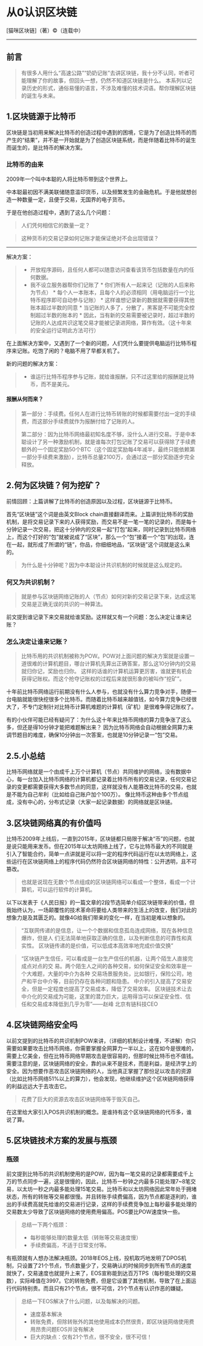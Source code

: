 # 从0认识区块链

[猫咪区块链]（著）&copy;（连载中）

-----


## 前言



> 
>有很多人用什么“高速公路”“奶奶记账”去讲区块链，我十分不认同，听者可能理解了你的故事，但回头一想，仍然不知道区块链是什么。
本系列以记录历史的形式，通俗易懂的语言，不涉及难懂的技术词语。帮你理解区块链的诞生与未来。
> 



## 1.区块链源于比特币

区块链是当初用来解决比特币的创造过程中遇到的困境，它是为了创造比特币的而产生的“结果”，并不是一开始就是为了创造区块链系统，而是伴随着比特币的诞生而诞生的，是比特币的解决方案。

###  比特币的由来

2009年一个叫中本聪的人将比特币带到这个世界上。

中本聪最初因不满美联储随意滥印货币，以及频繁发生的金融危机。于是他就想创造一种数量一定，且便于交易，无国界的电子货币。

于是在他创造过程中，遇到了这么几个问题：

> 人们凭何相信它的数量一定？

> 这种货币的交易记录如何记账才能保证绝对不会出现错误？
---------------------------------------------------------------------------------------------------------------------
解决方案：

> * 开放程序源码，且任何人都可以随意访问查看该货币包括数量在内的任何数据。
> * 我不设立服务器帮你们记账了
    * 你们所有人一起来记（记账的人后来称为节点）
    * 每个人一本账本，且每个人的必须相同（用电脑运行一个比特币程序即可自动参与记账）
    * 这样谁想记录新的数据就需要获得其他账本超过半数的同意
    * 当记账的人多了，分散了，黑客是不可能完全控制超过半数的账本的
    * 因此，当有新的交易需要被记录时，超过半数的记账的人达成共识这笔交易才能被记录进网络，算作有效。（这十年来的安全运行证明此方法可行）
    
在上面解决方案中，又遇到了一个新的问题，人们凭什么要提供电脑运行比特币程序来记账。吃饱了闲的？电脑不用了早都关机了。

新的问题的解决方案：
> * 谁运行比特币程序参与记账，就给谁报酬，只不过这里给的报酬是比特币，而不是美元。

#### 报酬从何而来？

> 第一部分：手续费。任何人在进行比特币转账的时候都需要付出一定的手续费，而这部分手续费就作为报酬付给了记账的人。
> 
> 第二部分：因为比特币网络最初知名度不够，没什么人进行交易。于是中本聪设计了另一种激励机制，就是谁每次打包记账了交易可以获得除了手续费额外的一个固定奖励50个BTC（这个固定奖励每4年减半，最终只能依赖第一部分手续费来激励），比特币总量2100万，会通过这一部分奖励逐步完全释放。
    
    
## 2.何为区块链？何为挖矿？

前情回顾：上篇讲解了比特币的创造原因以及过程，区块链源于比特币。

首先“区块链”这个词是由英文Block chain直接翻译而来。上篇讲到比特币的奖励机制，是将交易记录下来的人获得奖励，而交易不是一笔一笔的记录的，而是每十分钟记录一次交易，把这十分钟内的交易一起“打包”起来，同时记录到比特币网络上，而这个打好的“包”就被说成了“区块”，那么一个“包”接着一个“包”的出现，连在一起，就形成了所谓的“链”，你品，你细细地品，“区块链”这个词就是这么来的。

> 为什么是十分钟呢？因为中本聪设计共识机制的时候就是这么规定的。

### 何又为共识机制？
> 就是参与区块链网络记账的人（节点）如何对新的交易记录下来，达成这笔交易是正确无误的共识的一种算法。

前文提到谁记录下来交易就给谁奖励。这样就又有一个问题：怎么决定让谁来记账？

### 怎么决定让谁来记账？

> 比特币用的共识机制被称为POW。POW对上面问题的解决方案就是设置一道很难的计算机题目，哪台计算机先算出正确答案，那么这10分钟内的交易就归你记，奖励也归你。
> 这样的话谁的计算机运算更厉害，谁就更有机会获得记账权。而这个抢夺记账权的过程后来就很形象的被叫作“挖矿”。

十年前比特币网络运行前期没有什么人参与，也就没有什么算力竞争对手，随便一台电脑就能很快挖很多个比特币。而随着比特币越来越值钱，如今算力竞争已经很大了，不专门定制针对比特币计算机难题的计算机（矿机）是很难争得记账权了。

有的小伙伴可能已经有疑问了：为什么这十年来比特币网络的算力竞争涨了这么多，但还是得10分钟才能把难题解出来？
因为比特币网络会自动根据全网算力来调节题目的难度，确保10分钟出一次答案，也就是10分钟记录一“包”交易。

## 2.5.小总结
比特币网络就是一个由成千上万个计算机（节点）共同维护的网络，没有数据中心，每一台加入比特币网络的计算机都记录着比特币所有的交易记录，任何交易记录的变更都需要获得大多数节点的同意，这样就没有人能篡改比特币的交易，也就是不能为自己牟利（比如给自己账户加个100万）。
像比特币这种由多个节点组成，没有中心的，分布式记录（大家一起记录数据）的网络就是区块链。

## 3.区块链网络真的有价值吗

比特币2009年上线后，一直到2015年，区块链都只局限于解决“币”的问题，也就是说只能用来发币。但在2015年以太坊网络上线了，它与比特币最大的不同就是引入了智能合约，简单一点讲就是可以将一定的程序代码运行在以太坊网络上，这些运行在区块链网络上的程序代码仍然符合区块链网络的特性：公开透明，且不可篡改。

> 也就是说现在无数个节点组成的区块链网络可以看成一个整体，看成一个计算机，可以运行软件的计算机。

以下以发表于《人民日报》的一篇文章的2段节选简单介绍区块链带来的价值，但我始终认为，一场颠覆性的技术革命将要给人类带来的生活上的改变，我们对此的想象力是及其匮乏的。就像4G给我们带来的变化一样，在当初是难以想象的。

> “互联网传递的是信息，让一个个数据和信息孤岛连成网络，现在各种信息爆炸，但是人
> 们无法简单地获取正确的信息，以及判断信息的可靠性和真实性。
> 区块链传递的是价值，可以低成本高效率地完成价值交换”

> “区块链产生信任，可以看成是一台生产信任的机器，让两个陌生人直接完成点对点的交
> 易。两个陌生人之间的各种交易，如何保证安全和效率是一个大难题，大量的中介为各种
> 交易场景服务处，比如银行，保险公司，地产和平台中介等，目前仍存在各种问题和隐患。
> 中介的引入提高了交易安全，但是一定程度也提高了交易成本，降低了交易效率。
> 区块链技术让去中介化的交易成为可能，这里的潜力巨大，运用得当可以保证安全性、信
> 任和交易成本降低到几乎为零”——赵峰 北京有链科技CEO



## 4.区块链网络安全吗

以前文提到的比特币的共识机制POW来讲，（详细的机制设计难懂，不讲解）你只需要如果要攻击比特币网络，你需要掌握全网算力一半以上，这在如今是很难的，需要上亿美金，但在比特币网络早期攻击是很容易的，但那时候比特币也不值钱。
需要注意的是，区块链网络的安全，靠的从来不是技术，而是利益，是经济学上的安全。因为想要作恶攻击区块链网络的人，当他真正掌握了那份足以攻击的资源（比如比特币网络51%以上的算力），他会发现，他继续维护这个区块链网络获得的利益远远大于去攻击它。

> 花费了巨大的资源去攻击区块链网络等于毁灭自己。

在这里给大家引入POS共识机制的概念。是谁持有这个区块链网络的代币多，谁说了算。


## 5.区块链技术方案的发展与瓶颈

### 瓶颈

前文提到比特币的共识机制使用的是POW，因为每一笔交易的记录都需要成千上万的节点同步一遍，这是很慢的，因此，比特币一秒钟之内最多只能处理7~8笔交易，以太坊一秒之内最多能处理15笔交易。比特币和以太坊网络因此常年处于拥堵状态，所有的转账等交易都很慢。并且转账手续费偏高，因为节点都是逐利的，谁出的手续费高就先给谁的交易进行记录，这样的手续费竞争加上每秒最多能处理的交易数太少导致了区块链网络的使用费用偏高。POS要比POW速度快一些。

> 总结一下两个瓶颈：
> * 每秒能够处理的数量太低（转账等交易速度慢）
> * 手续费偏高，不适于日常支付等。

有瓶颈就有人想办法解决瓶颈。2018年EOS上线，投机取巧地发明了DPOS机制，只设置了21个节点，节点数量少了，交易确认的时候同步到所有节点的速度就快了，交易速度也就提升上来了，EOS宣称能到达百万TPS（每秒能处理的交易数），实际峰值在3997。它的转账免费，但是它设置了其他机制，导致了在上面运行代码特别贵。而且只有21个节点，很不可信，21个节点有认识作恶的嫌疑。

> 总结一下EOS解决了什么问题，以及每解决的问题。
> * 速度基本解决
> * 转账免费，但除转账外的其他使用成本仍然很贵，即区块链网络使用费用昂贵问题EOS并没有解决
> * 巨大的缺点：仅有21个节点，很不安全，很不可信！
 



